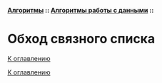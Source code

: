 **[Алгоритмы](../../README.md#алгоритмы) :: [Алгоритмы работы с данными](../../README.md#алгоритмы-работы-с-данными) ::**
# Обход связного списка

<!--

-->

[К оглавлению](../../README.md#алгоритмы-работы-с-данными)



[К оглавлению](../../README.md#алгоритмы-работы-с-данными)
